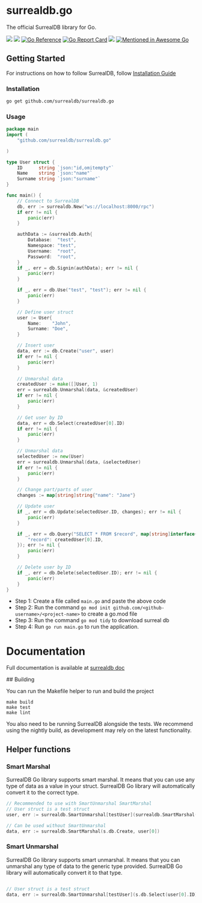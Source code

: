 # surrealdb.go

The official SurrealDB library for Go.

[![](https://img.shields.io/badge/status-beta-ff00bb.svg?style=flat-square)](https://github.com/surrealdb/surrealdb.go) 
[![](https://img.shields.io/badge/docs-view-44cc11.svg?style=flat-square)](https://surrealdb.com/docs/integration/libraries/golang)
[![Go Reference](https://pkg.go.dev/badge/github.com/surrealdb/surrealdb.go.svg)](https://pkg.go.dev/github.com/surrealdb/surrealdb.go)
[![Go Report Card](https://goreportcard.com/badge/github.com/surrealdb/surrealdb.go)](https://goreportcard.com/report/github.com/surrealdb/surrealdb.go)
[![](https://img.shields.io/badge/license-Apache_License_2.0-00bfff.svg?style=flat-square)](https://github.com/surrealdb/surrealdb.go)
[![Mentioned in Awesome Go](https://awesome.re/mentioned-badge.svg)](https://github.com/avelino/awesome-go)

## Getting Started

For instructions on how to follow SurrealDB, follow [Installation Guide](https://surrealdb.com/docs/installation)

### Installation

```bash
go get github.com/surrealdb/surrealdb.go
```

### Usage

```go
package main
import (
	"github.com/surrealdb/surrealdb.go"

)

type User struct {
	ID      string `json:"id,omitempty"`
	Name    string `json:"name"`
	Surname string `json:"surname"`
}

func main() {
	// Connect to SurrealDB
	db, err := surrealdb.New("ws://localhost:8000/rpc")
	if err != nil {
		panic(err)
	}

	authData := &surrealdb.Auth{
		Database:  "test",
		Namespace: "test",
		Username:  "root",
		Password:  "root",
	}
	if _, err = db.Signin(authData); err != nil {
		panic(err)
	}

	if _, err = db.Use("test", "test"); err != nil {
		panic(err)
	}

	// Define user struct
	user := User{
		Name:    "John",
		Surname: "Doe",
	}

	// Insert user
	data, err := db.Create("user", user)
	if err != nil {
		panic(err)
	}

	// Unmarshal data
	createdUser := make([]User, 1)
	err = surrealdb.Unmarshal(data, &createdUser)
	if err != nil {
		panic(err)
	}

	// Get user by ID
	data, err = db.Select(createdUser[0].ID)
	if err != nil {
		panic(err)
	}

	// Unmarshal data
	selectedUser := new(User)
	err = surrealdb.Unmarshal(data, &selectedUser)
	if err != nil {
		panic(err)
	}

	// Change part/parts of user
	changes := map[string]string{"name": "Jane"}

	// Update user
	if _, err = db.Update(selectedUser.ID, changes); err != nil {
		panic(err)
	}

	if _, err = db.Query("SELECT * FROM $record", map[string]interface{}{
		"record": createdUser[0].ID,
	}); err != nil {
		panic(err)
	}

	// Delete user by ID
	if _, err = db.Delete(selectedUser.ID); err != nil {
		panic(err)
	}
}
```

* Step 1: Create a file called `main.go` and paste the above code
* Step 2: Run the command `go mod init github.com/<github-username>/<project-name>` to create a go.mod file
* Step 3: Run the command `go mod tidy` to download surreal db
* Step 4: Run `go run main.go` to run the application. 

# Documentation

Full documentation is available at [surrealdb doc](https://surrealdb.com/docs/integration/libraries/golang)

## Building

You can run the Makefile helper to run and build the project

```
make build
make test
make lint
```

You also need to be running SurrealDB alongside the tests.
We recommend using the nightly build, as development may rely on the latest functionality.

## Helper functions

### Smart Marshal

SurrealDB Go library supports smart marshal.
It means that you can use any type of data as a value in your struct.
SurrealDB Go library will automatically convert it to the correct type.

```go
// Recommended to use with SmartUnmarshal SmartMarshal
// User struct is a test struct
user, err := surrealdb.SmartUnmarshal[testUser](surrealdb.SmartMarshal(s.db.Create, user[0]))

// Can be used without SmartUnmarshal
data, err := surrealdb.SmartMarshal(s.db.Create, user[0])
```

### Smart Unmarshal

SurrealDB Go library supports smart unmarshal. It means that you can unmarshal any type of data to the generic type provided. SurrealDB Go library will automatically convert it to that type.

```go

// User struct is a test struct
data, err := surrealdb.SmartUnmarshal[testUser](s.db.Select(user[0].ID))

```
